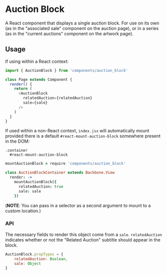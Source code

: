 # Auction Block

A React component that displays a single auction block. For use on its own (as in the "associated sale" component on the auction page), or in a series (as in the "current auctions" component on the artwork page).

## Usage

If using within a React context:

```javascript
import { AuctionBlock } from 'components/auction_block'

class Page extends Component {
  render() {
    return (
      <AuctionBlock
        relatedAuction={relatedAuction}
        sale={sale}
      />
    )
  }
}
```

If used within a non-React context, `index.jsx` will automatically mount provided there is a default `#react-mount-auction-block` somewhere present in the DOM:

```jade
.container
  #react-mount-auction-block
```

```coffeescript
mountAuctionBlock = require 'components/auction_block'

class AuctionBlockContainer extends Backbone.View
  render: ->
    mountAuctionBlock({
      relatedAuction: true
      sale: sale
    })
```

(**NOTE**: You can pass in a selector as a second argument to mount to a custom location.)

### API

The necessary fields to render this object come from a `sale`. `relatedAuction` indicates whether or not the "Related Auction" subtitle should appear in the block.

```javascript
AuctionBlock.propTypes = {
    relatedAuction: Boolean,
    sale: Object
}
```
